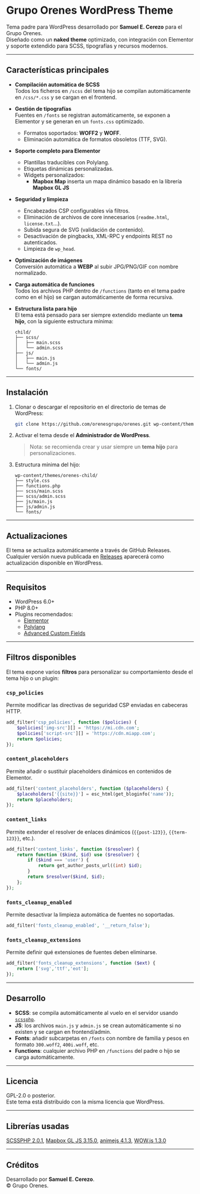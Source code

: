 # Grupo Orenes WordPress Theme

Tema padre para WordPress desarrollado por **Samuel E. Cerezo** para el Grupo Orenes.  
Diseñado como un **naked theme** optimizado, con integración con Elementor y soporte extendido para SCSS, tipografías y recursos modernos.

---

## Características principales

- **Compilación automática de SCSS**  
  Todos los ficheros en `/scss` del tema hijo se compilan automáticamente en `/css/*.css` y se cargan en el frontend.

- **Gestión de tipografías**  
  Fuentes en `/fonts` se registran automáticamente, se exponen a Elementor y se generan en un `fonts.css` optimizado.  
  - Formatos soportados: **WOFF2** y **WOFF**.  
  - Eliminación automática de formatos obsoletos (TTF, SVG).

- **Soporte completo para Elementor**  
  - Plantillas traducibles con Polylang.  
  - Etiquetas dinámicas personalizadas.  
  - Widgets personalizados:
    - **Mapbox Map** inserta un mapa dinámico basado en la librería **Mapbox GL JS**

- **Seguridad y limpieza**  
  - Encabezados CSP configurables vía filtros.  
  - Eliminación de archivos de core innecesarios (`readme.html`, `license.txt`...).  
  - Subida segura de SVG (validación de contenido).  
  - Desactivación de pingbacks, XML-RPC y endpoints REST no autenticados.  
  - Limpieza de `wp_head`.

- **Optimización de imágenes**  
  Conversión automática a **WEBP** al subir JPG/PNG/GIF con nombre normalizado.

- **Carga automática de funciones**  
  Todos los archivos PHP dentro de `/functions` (tanto en el tema padre como en el hijo) se cargan automáticamente de forma recursiva.

- **Estructura lista para hijo**  
  El tema está pensado para ser siempre extendido mediante un **tema hijo**, con la siguiente estructura mínima:  
  ```
  child/
  ├── scss/
  │   ├── main.scss
  │   └── admin.scss
  ├── js/
  │   ├── main.js
  │   └── admin.js
  └── fonts/
  ```

---

## Instalación

1. Clonar o descargar el repositorio en el directorio de temas de WordPress:
   ```bash
   git clone https://github.com/orenesgrupo/orenes.git wp-content/themes/orenes
   ```

2. Activar el tema desde el **Administrador de WordPress**.  
   > Nota: se recomienda crear y usar siempre un **tema hijo** para personalizaciones.

3. Estructura mínima del hijo:
   ```
   wp-content/themes/orenes-child/
   ├── style.css
   ├── functions.php
   ├── scss/main.scss
   ├── scss/admin.scss
   ├── js/main.js
   ├── js/admin.js
   └── fonts/
   ```

---

## Actualizaciones

El tema se actualiza automáticamente a través de GitHub Releases.  
Cualquier versión nueva publicada en [Releases](https://github.com/orenesgrupo/orenes/releases) aparecerá como actualización disponible en WordPress.

---

## Requisitos

- WordPress 6.0+  
- PHP 8.0+  
- Plugins recomendados:  
  - [Elementor](https://elementor.com/)  
  - [Polylang](https://polylang.pro/)  
  - [Advanced Custom Fields](https://www.advancedcustomfields.com/)  

---

## Filtros disponibles

El tema expone varios **filtros** para personalizar su comportamiento desde el tema hijo o un plugin:

### `csp_policies`
Permite modificar las directivas de seguridad CSP enviadas en cabeceras HTTP.  
```php
add_filter('csp_policies', function ($policies) {
    $policies['img-src'][] = 'https://mi.cdn.com';
    $policies['script-src'][] = 'https://cdn.miapp.com';
    return $policies;
});
```

### `content_placeholders`
Permite añadir o sustituir placeholders dinámicos en contenidos de Elementor.  
```php
add_filter('content_placeholders', function ($placeholders) {
    $placeholders['{{site}}'] = esc_html(get_bloginfo('name'));
    return $placeholders;
});
```

### `content_links`
Permite extender el resolver de enlaces dinámicos (`{{post-123}}`, `{{term-123}}`, etc.).  
```php
add_filter('content_links', function ($resolver) {
    return function ($kind, $id) use ($resolver) {
        if ($kind === 'user') {
            return get_author_posts_url((int) $id);
        }
        return $resolver($kind, $id);
    };
});
```

### `fonts_cleanup_enabled`
Permite desactivar la limpieza automática de fuentes no soportadas.  
```php
add_filter('fonts_cleanup_enabled', '__return_false');
```

### `fonts_cleanup_extensions`
Permite definir qué extensiones de fuentes deben eliminarse.  
```php
add_filter('fonts_cleanup_extensions', function ($ext) {
    return ['svg','ttf','eot'];
});
```

---

## Desarrollo

- **SCSS**: se compila automáticamente al vuelo en el servidor usando [`scssphp`](https://scssphp.github.io/scssphp/).  
- **JS**: los archivos `main.js` y `admin.js` se crean automáticamente si no existen y se cargan en frontend/admin.  
- **Fonts**: añadir subcarpetas en `/fonts` con nombre de familia y pesos en formato `300.woff2`, `400i.woff`, etc.  
- **Functions**: cualquier archivo PHP en `/functions` del padre o hijo se carga automáticamente.

---

## Licencia

GPL-2.0 o posterior.  
Este tema está distribuido con la misma licencia que WordPress.

---

## Librerías usadas

[SCSSPHP 2.0.1](https://scssphp.github.io/scssphp/), 
[Mapbox GL JS 3.15.0](https://docs.mapbox.com/mapbox-gl-js/guides), 
[animejs 4.1.3](https://animejs.com/), 
[WOW.js 1.3.0](https://wowjs.uk/) 

---

## Créditos

Desarrollado por **Samuel E. Cerezo**.  
© Grupo Orenes.

